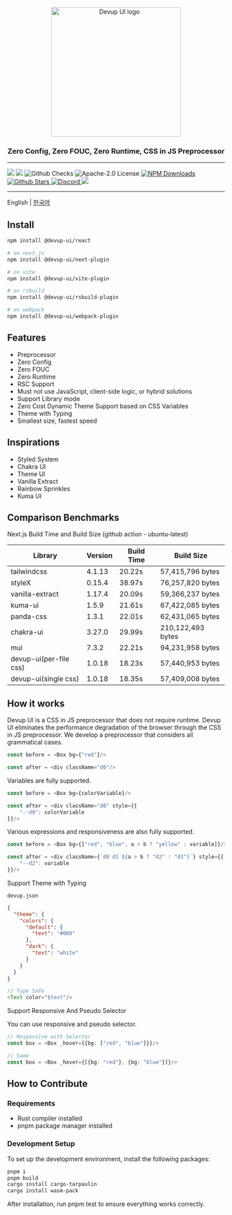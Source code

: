 <div align="center">
  <img src="https://raw.githubusercontent.com/dev-five-git/devup-ui/main/media/logo.svg" alt="Devup UI logo" width="300" />
</div>


<h3 align="center">
    Zero Config, Zero FOUC, Zero Runtime, CSS in JS Preprocessor
</h3>

---

<div>
<img src='https://img.shields.io/npm/v/@devup-ui/react'>
<img src='https://img.shields.io/bundlephobia/minzip/@devup-ui/react'>
<img alt="Github Checks" src="https://badgen.net/github/checks/dev-five-git/devup-ui"/>
<img alt="Apache-2.0 License" src="https://img.shields.io/github/license/dev-five-git/devup-ui"/>
<a href="https://www.npmjs.com/package/@devup-ui/react">
<img alt="NPM Downloads" src="https://img.shields.io/npm/dm/@devup-ui/react.svg?style=flat"/>
</a>
<a href="https://badgen.net/github/stars/dev-five-git/devup-ui">
<img alt="Github Stars" src="https://badgen.net/github/stars/dev-five-git/devup-ui" />
</a>
<a href="https://discord.gg/8zjcGc7cWh">
<img alt="Discord" src="https://img.shields.io/discord/1321362173619994644.svg?label=&logo=discord&logoColor=ffffff&color=7389D8&labelColor=6A7EC2" />
</a>
<a href="https://codecov.io/gh/dev-five-git/devup-ui" > 
 <img src="https://codecov.io/gh/dev-five-git/devup-ui/graph/badge.svg?token=8I5GMB2X5B"/> 
</a>
</div>

---

English | [한국어](README_ko.md)

## Install

```sh
npm install @devup-ui/react

# on next.js
npm install @devup-ui/next-plugin

# on vite
npm install @devup-ui/vite-plugin

# on rsbuild
npm install @devup-ui/rsbuild-plugin

# on webpack
npm install @devup-ui/webpack-plugin
```

## Features

- Preprocessor
- Zero Config
- Zero FOUC
- Zero Runtime
- RSC Support
- Must not use JavaScript, client-side logic, or hybrid solutions
- Support Library mode
- Zero Cost Dynamic Theme Support based on CSS Variables
- Theme with Typing
- Smallest size, fastest speed

## Inspirations

- Styled System
- Chakra UI
- Theme UI
- Vanilla Extract
- Rainbow Sprinkles
- Kuma UI

## Comparison Benchmarks

Next.js Build Time and Build Size (github action - ubuntu-latest)

| Library                  | Version  | Build Time | Build Size        |
|--------------------------|----------|------------|-------------------|
| tailwindcss              | 4.1.13   | 20.22s     | 57,415,796 bytes  |
| styleX                   | 0.15.4   | 38.97s     | 76,257,820 bytes  |
| vanilla-extract          | 1.17.4   | 20.09s     | 59,366,237 bytes  |
| kuma-ui                  | 1.5.9    | 21.61s     | 67,422,085 bytes  |
| panda-css                | 1.3.1    | 22.01s     | 62,431,065 bytes  |
| chakra-ui                | 3.27.0   | 29.99s     | 210,122,493 bytes |
| mui                      | 7.3.2    | 22.21s     | 94,231,958 bytes  |
| devup-ui(per-file css)   | 1.0.18   | 18.23s     | 57,440,953 bytes  |
| devup-ui(single css)     | 1.0.18   | 18.35s     | 57,409,008 bytes  |

## How it works

Devup UI is a CSS in JS preprocessor that does not require runtime.
Devup UI eliminates the performance degradation of the browser through the CSS in JS preprocessor.
We develop a preprocessor that considers all grammatical cases.

```typescript
const before = <Box bg={"red"}/>

const after = <div className="d0"/>
```

Variables are fully supported.

```typescript
const before = <Box bg={colorVariable}/>

const after = <div className="d0" style={{
    "--d0": colorVariable
}}/>
```

Various expressions and responsiveness are also fully supported.

```typescript
const before = <Box bg={["red", "blue", a > b ? "yellow" : variable]}/>

const after = <div className={`d0 d1 ${a > b ? "d2" : "d3"}`} style={{
    "--d2": variable
}}/>
```

Support Theme with Typing

`devup.json`

```json
{
  "theme": {
    "colors": {
      "default": {
        "text": "#000"
      },
      "dark": {
        "text": "white"
      }
    }
  }
}
```

```typescript
// Type Safe
<Text color="$text"/>
```

Support Responsive And Pseudo Selector

You can use responsive and pseudo selector.

```typescript
// Responsive with Selector
const box = <Box _hover={{bg: ["red", "blue"]}}/>

// Same
const box = <Box _hover={[{bg: "red"}, {bg: "blue"}]}/>
```

## How to Contribute

### Requirements
- Rust compiler installed
- pnpm package manager installed

### Development Setup
To set up the development environment, install the following packages:
```sh
pnpm i
pnpm build
cargo install cargo-tarpaulin
cargo install wasm-pack
```
After installation, run pnpm test to ensure everything works correctly.



